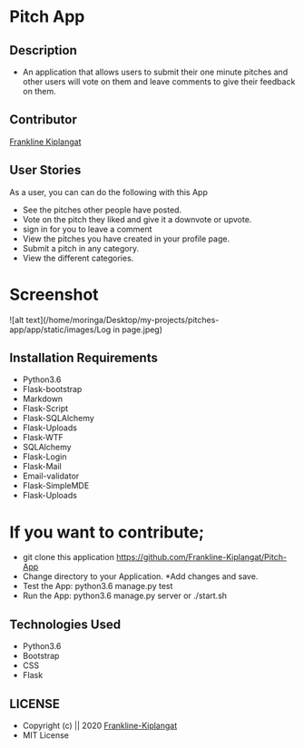 # Pitch App
## Description
*  An application that allows users to submit their one minute pitches and other users will vote on them and leave comments to give their feedback on them.

## Contributor
[Frankline Kiplangat](https://github.com/Frankline-Kiplangat)

## User Stories
As a user, you can can do the following with this App
* See the pitches other people have posted.
* Vote on the pitch they liked and give it a downvote or upvote.
* sign in for you to leave a comment
* View the pitches you have created in your profile page.
* Submit a pitch in any category.
* View the different categories.
# Screenshot
![alt text](/home/moringa/Desktop/my-projects/pitches-app/app/static/images/Log in page.jpeg)

## Installation Requirements
* Python3.6
* Flask-bootstrap
* Markdown
* Flask-Script
* Flask-SQLAlchemy
* Flask-Uploads
* Flask-WTF
* SQLAlchemy
* Flask-Login
* Flask-Mail
* Email-validator
* Flask-SimpleMDE
* Flask-Uploads


# If you want to contribute;
* git clone this application  https://github.com/Frankline-Kiplangat/Pitch-App
* Change directory to your Application.
*Add changes and save.  
 * Test the App:
    python3.6 manage.py test
* Run the App:
    python3.6 manage.py server or ./start.sh

## Technologies Used
* Python3.6
* Bootstrap
* CSS
* Flask


## LICENSE
* Copyright (c) || 2020 [Frankline-Kiplangat](https://github.com/Frankline-Kiplangat)
* MIT License


